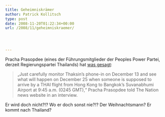 ```yaml
---
title: Geheimniskrämer
author: Patrick Kollitsch
type: post
date: 2008-11-20T01:22:34+00:00
url: /2008/11/geheimniskraemer/




---
```

Pracha Prasopdee (eines der F&uuml;hrungsmitglieder der Peoples Power Partei, derzeit Regierungspartei Thailands) hat [was gesagt][1]:

> &#8222;Just carefully monitor Thaksin&#8217;s phone-in on December 13 and see what will happen on December 25 when someone is supposed to arrive by a <span class="caps">THAI</span> flight from Hong Kong to Bangkok&#8217;s Suvanabhumi Airport at 9:45 a.m. (0245 <span class="caps">GMT</span>),&#8220; Pracha Prasopdee told The Nation news website in an interview. 

Er wird doch nicht?!? Wo er doch sonst nie?!? Der Weihnachtsmann? Er kommt nach Thailand?

 [1]: http://news.xinhuanet.com/english/2008-11/20/content_10388491.htm